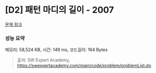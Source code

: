 # [D2] 패턴 마디의 길이 - 2007 

[문제 링크](https://swexpertacademy.com/main/code/problem/problemDetail.do?contestProbId=AV5P1kNKAl8DFAUq) 

### 성능 요약

메모리: 58,524 KB, 시간: 149 ms, 코드길이: 164 Bytes



> 출처: SW Expert Academy, https://swexpertacademy.com/main/code/problem/problemList.do
